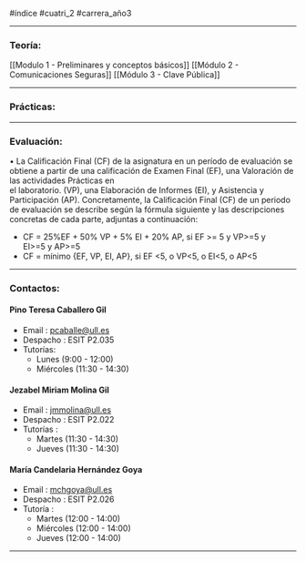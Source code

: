 #índice #cuatri_2 #carrera_año3 
___
### Teoría:
[[Modulo 1 - Preliminares y conceptos básicos]]
[[Módulo 2 - Comunicaciones Seguras]]
[[Módulo 3 - Clave Pública]]

___
### Prácticas:
___
### Evaluación:
• La Calificación Final (CF) de la asignatura en un período de evaluación se obtiene a partir de una calificación de Examen Final (EF), una Valoración de las actividades Prácticas en  
el laboratorio. (VP), una Elaboración de Informes (EI), y Asistencia y Participación (AP). Concretamente, la Calificación Final (CF) de un periodo de evaluación se describe según la fórmula siguiente y las descripciones concretas de cada parte, adjuntas a continuación:  
+ CF = 25%EF + 50% VP + 5% EI + 20% AP, si EF >= 5 y VP>=5 y EI>=5 y AP>=5  
+ CF = mínimo {EF, VP, EI, AP}, si EF <5, o VP<5, o EI<5, o AP<5

___
### Contactos:
#### Pino Teresa Caballero Gil
+ Email : pcaballe@ull.es
+ Despacho : ESIT P2.035
+ Tutorías:
	+ Lunes (9:00 - 12:00)
	+ Miércoles (11:30 - 14:30)
#### Jezabel Miriam Molina Gil
+ Email : jmmolina@ull.es
+ Despacho : ESIT P2.022
+ Tutorías : 
	+ Martes (11:30 - 14:30)
	+ Jueves (11:30 - 14:30)
#### María Candelaria Hernández Goya
+ Email : mchgoya@ull.es
+ Despacho : ESIT P2.026
+ Tutoría : 
	+ Martes (12:00 - 14:00)
	+ Miércoles (12:00 - 14:00)
	+ Jueves (12:00 - 14:00)

___